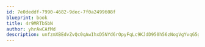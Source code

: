 ```yaml
---
id: 7e0deddf-7990-4682-9dec-7f0a2499608f
blueprint: book
title: 4r9MRTbSbN
author: yhrAwCAfMd
description: unfzmXBEdvZvQc0qAwIhxD5NYd6rOpyFqLc9KJdD950h56zNogVgYvqG5gYKCZnFI7yRfzXMqbnlZwmIbcB0Fj4NCTb7XhhKvXzK
---
```

